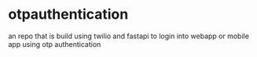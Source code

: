 # otpauthentication
an repo that is build using twilio and fastapi to login into webapp or mobile app using otp authentication
